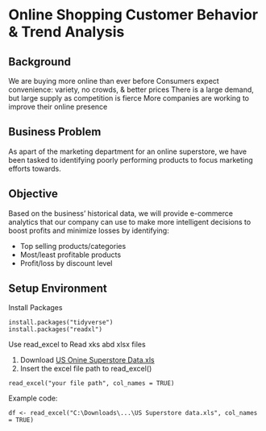 # Online Shopping Customer Behavior & Trend Analysis

## Background
We are buying more online than ever before
Consumers expect convenience: variety, no crowds, & better prices
There is a large demand, but large supply as competition is fierce
More companies are working to improve their online presence

## Business Problem
As apart of the marketing department for an online superstore, we have been tasked to identifying poorly performing products to focus marketing efforts towards.

## Objective
Based on the business’ historical data, we will provide e-commerce analytics that our company can use to make more intelligent decisions to boost profits and minimize losses by identifying:
* Top selling products/categories
* Most/least profitable products 
* Profit/loss by discount level

## Setup Environment
Install Packages
```
install.packages("tidyverse")
install.packages("readxl")
```
Use read_excel to Read xks abd xlsx files
1. Download [US Onine Superstore Data.xls](https://github.com/rosylin0812/Online-Shopping-Customer-Behavior-Trend-Analysis/blob/main/US%20Onine%20Superstore%20Data.xls)
2. Insert the excel file path to read_excel()
```
read_excel("your file path", col_names = TRUE)
```
Example code: 
```
df <- read_excel("C:\Downloads\...\US Superstore data.xls", col_names = TRUE)
```

